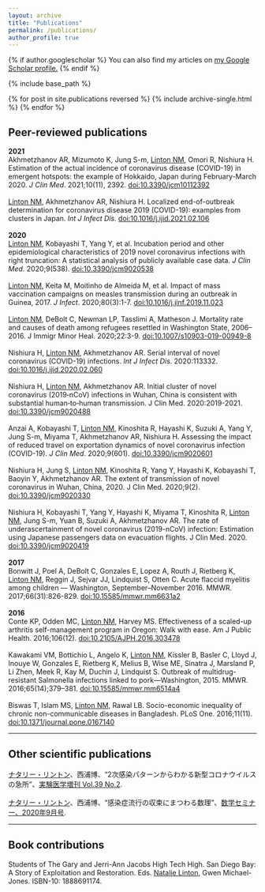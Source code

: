 ```yaml
---
layout: archive
title: "Publications"
permalink: /publications/
author_profile: true
---
```


{% if author.googlescholar %}
  You can also find my articles on <u><a href="{{author.googlescholar}}">my Google Scholar profile</a>.</u>
{% endif %}

{% include base_path %}

{% for post in site.publications reversed %}
  {% include archive-single.html %}
{% endfor %}

## Peer-reviewed publications
**2021**<br>
Akhmetzhanov AR, Mizumoto K, Jung S-m, <u>Linton NM</u>, Omori R, Nishiura H. Estimation of the actual incidence of coronavirus disease (COVID-19) in emergent hotspots: the example of Hokkaido, Japan during February-March 2020. <i>J Clin Med</i>. 2021;10(11), 2392. [doi:10.3390/jcm10112392](https://www.mdpi.com/2077-0383/10/11/2392)
<br><br>
<u>Linton NM</u>, Akhmetzhanov AR, Nishiura H. Localized end-of-outbreak determination for coronavirus disease 2019 (COVID-19): examples from clusters in Japan. <i>Int J Infect Dis</i>. [doi:10.1016/j.ijid.2021.02.106](https://www.ijidonline.com/article/S1201-9712(21)00192-2/)
<br><br>
**2020**<br>
<u>Linton NM</u>, Kobayashi T, Yang Y, et al. Incubation period and other epidemiological characteristics of 2019 novel coronavirus infections with right truncation: A statistical analysis of publicly available case data. <i>J Clin Med</i>. 2020;9(538). [doi:10.3390/jcm9020538](https://www.mdpi.com/2077-0383/9/2/538)
<br><br>
<u>Linton NM</u>, Keita M, Moitinho de Almeida M, et al. Impact of mass vaccination campaigns on measles transmission during an outbreak in Guinea, 2017. <i>J Infect</i>. 2020;80(3):1-7. [doi:10.1016/j.jinf.2019.11.023](https://www.journalofinfection.com/article/S0163-4453(20)30023-2/abstract)
<br><br>
<u>Linton NM</u>, DeBolt C, Newman LP, Tasslimi A, Matheson J. Mortality rate and causes of death among refugees resettled in Washington State, 2006–2016. J Immigr Minor Heal. 2020;22:3-9. [doi:10.1007/s10903-019-00949-8](https://link.springer.com/article/10.1007%2Fs10903-019-00949-8)
<br><br>
Nishiura H, <u>Linton NM</u>, Akhmetzhanov AR. Serial interval of novel coronavirus (COVID-19) infections. <i>Int J Infect Dis</i>. 2020:113332. [doi:10.1016/j.ijid.2020.02.060](https://www.ijidonline.com/article/S1201-9712(20)30119-3/fulltext)
<br><br>
Nishiura H, <u>Linton NM</u>, Akhmetzhanov AR. Initial cluster of novel coronavirus (2019‐nCoV) infections in Wuhan, China is consistent with substantial human‐to‐human transmission. J Clin Med. 2020:2019-2021. [doi:10.3390/jcm9020488](https://www.mdpi.com/2077-0383/9/2/488)
<br><br>
Anzai A, Kobayashi T, <u>Linton NM</u>, Kinoshita R, Hayashi K, Suzuki A, Yang Y, Jung S-m, Miyama T, Akhmetzhanov AR, Nishiura H. Assessing the impact of reduced travel on exportation dynamics of novel coronavirus infection (COVID-19). <i>J Clin Med</i>. 2020;9(601). [doi:10.3390/jcm9020601](https://www.mdpi.com/2077-0383/9/2/601)
<br><br>
Nishiura H, Jung S, <u>Linton NM</u>, Kinoshita R, Yang Y, Hayashi K, Kobayashi T, Baoyin Y, Akhmetzhanov AR. The extent of transmission of novel coronavirus in Wuhan, China, 2020. J Clin Med. 2020;9(2). [doi:10.3390/jcm9020330](https://www.mdpi.com/2077-0383/9/2/330)
<br><br>
Nishiura H, Kobayashi T, Yang Y, Hayashi K, Miyama T, Kinoshita R, <u>Linton NM</u>, Jung S-m, Yuan B, Suzuki A,
Akhmetzhanov AR. The rate of underascertainment of novel coronavirus (2019-nCoV) infection: Estimation using Japanese passengers data on evacuation flights. J Clin Med. 2020. [doi:10.3390/jcm9020419](https://www.mdpi.com/2077-0383/9/2/419)
<br><br>
**2017**<br>
Bonwitt J, Poel A, DeBolt C, Gonzales E, Lopez A, Routh J, Rietberg K, <u>Linton NM</u>, Reggin J, Sejvar JJ, Lindquist S, Otten C. Acute flaccid myelitis among children — Washington, September–November 2016. MMWR. 2017;66(31):826-829. [doi:10.15585/mmwr.mm6631a2](https://www.cdc.gov/mmwr/volumes/66/wr/mm6631a2.htm)
<br><br>
**2016**<br>
Conte KP, Odden MC, <u>Linton NM</u>, Harvey MS. Effectiveness of a scaled-up arthritis self-management program in Oregon: Walk with ease. Am J Public Health. 2016;106(12). [doi:10.2105/AJPH.2016.303478](https://ajph.aphapublications.org/doi/abs/10.2105/AJPH.2016.303478)
<br><br>
Kawakami VM, Bottichio L, Angelo K, <u>Linton NM</u>, Kissler B, Basler C, Lloyd J, Inouye W, Gonzales E, Rietberg K, Melius B, Wise ME, Sinatra J, Marsland P, Li Zhen, Meek R, Kay M, Duchin J, Lindquist S. Outbreak of multidrug-resistant Salmonella infections linked to pork—Washington, 2015. MMWR. 2016;65(14);379–381. [doi:10.15585/mmwr.mm6514a4](https://www.cdc.gov/mmwr/volumes/65/wr/mm6514a4.htm)
<br><br>
Biswas T, Islam MS, <u>Linton NM</u>, Rawal LB. Socio-economic inequality of chronic non-communicable diseases in Bangladesh. PLoS One. 2016;11(11). [doi:10.1371/journal.pone.0167140](https://journals.plos.org/plosone/article?id=10.1371/journal.pone.0167140)

***
## Other scientific publications
<u>ナタリー・リントン</u>、西浦博、“2次感染パターンからわかる新型コロナウイルスの急所”、[実験医学増刊 Vol.39 No.2](https://www.yodosha.co.jp/jikkenigaku/book/9784758103923/index.html).
<br><br>
<u>ナタリー・リントン</u>、西浦博、“感染症流行の収束にまつわる数理”、[数学セミナー、2020年9月号](https://www.nippyo.co.jp/blogsusemi/2020/08/11/%e6%95%b0%e5%ad%a6%e3%82%bb%e3%83%9f%e3%83%8a%e3%83%bc2020%e5%b9%b49%e5%8f%b7-%e5%a5%bd%e8%a9%95%e7%99%ba%e5%a3%b2%e4%b8%ad%ef%bc%81/).

***
## Book contributions
Students of The Gary and Jerri-Ann Jacobs High Tech High. San Diego Bay: A Story of Exploitation and Restoration. Eds. <u>Natalie Linton</u>, Gwen Michael-Jones.  ISBN-10: 1888691174.

